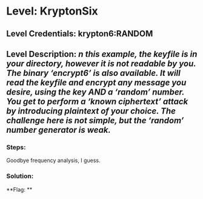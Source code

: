 # Level: KryptonSix
## Level Credentials: krypton6:RANDOM
## Level Description: *n this example, the keyfile is in your directory, however it is not readable by you. The binary ‘encrypt6’ is also available. It will read the keyfile and encrypt any message you desire, using the key AND a ‘random’ number. You get to perform a ‘known ciphertext’ attack by introducing plaintext of your choice. The challenge here is not simple, but the ‘random’ number generator is weak.*

### Steps: 
Goodbye frequency analysis, I guess.  

### Solution:

**Flag: **
